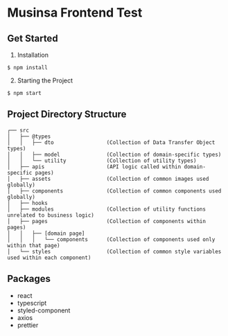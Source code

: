 # Musinsa Frontend Test

## Get Started

1. Installation
```
$ npm install
```

2. Starting the Project
```
$ npm start
```

## Project Directory Structure
```
┌── src
│   ├── @types
│   │   ├── dto                 (Collection of Data Transfer Object types)
│   │   ├── model               (Collection of domain-specific types)
│   │   └── utility             (Collection of utility types)
│   ├── apis                    (API logic called within domain-specific pages)
│   ├── assets                  (Collection of common images used globally)
│   ├── components              (Collection of common components used globally)
│   ├── hooks
│   ├── modules                 (Collection of utility functions unrelated to business logic)
│   ├── pages                   (Collection of components within pages)
│   │   ├── [domain page]
│   │   │   └── components      (Collection of components used only within that page)
│   └── styles                  (Collection of common style variables used within each component)
```


## Packages
- react
- typescript
- styled-component
- axios
- prettier
